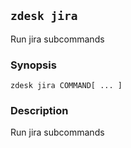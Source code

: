 ## `zdesk jira`

Run jira subcommands

### Synopsis

    zdesk jira COMMAND[ ... ]

### Description

Run jira subcommands


